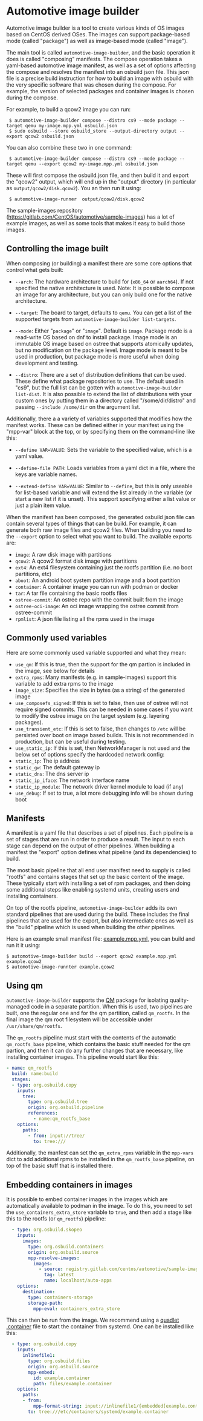 # Automotive image builder

Automotive image builder is a tool to create various kinds of OS images based on CentOS derived
OSes. The images can support package-based mode (called "package") as well as image-based mode
(called "image").

The main tool is called `automotive-image-builder`, and the basic operation it does is called
"composing" manifests. The compose operation takes a yaml-based automotive image manifest, as well
as a set of options affecting the compose and resolves the manifest into an osbuild json file. This
json file is a precise build instruction for how to build an image with osbuild with the very
specific software that was chosen during the compose. For example, the version of selected packages
and container images is chosen during the compose.

For example, to build a qcow2 image you can run:

```shell
 $ automotive-image-builder compose --distro cs9 --mode package --target qemu my-image.mpp.yml osbuild.json
 $ sudo osbuild --store osbuild_store --output-directory output --export qcow2 osbuild.json
```

You can also combine these two in one command:

```shell
 $ automotive-image-builder compose --distro cs9 --mode package --target qemu --export qcow2 my-image.mpp.yml osbuild.json
```

These will first compose the osbuild.json file, and then build it and export the "qcow2" output,
which will end up in the "output" directory (in particular as `output/qcow2/disk.qcow2`). You an then
run it using:

```shell
 $ automotive-image-runner  output/qcow2/disk.qcow2
```

The sample-images repository (https://gitlab.com/CentOS/automotive/sample-images) has a lot of
example images, as well as some tools that makes it easy to build those images.

## Controlling the image built

When composing (or building) a manifest there are some core options that control what gets built:

* `--arch`: The hardware architecture to build for (`x86_64` or `aarch64`). If not specified the native
   architecture is used. Note: It is possible to compose an image for any architecture, but you can
   only build one for the native architecture.

* `--target`: The board to target, defaults to `qemu`. You can get a list of the supported targets from
 `automotive-image-builder list-targets`.

* `--mode`: Either "`package`" or "`image`". Default is `image`. Package mode is a read-write OS based on
  dnf to install package. Image mode is an immutable OS image based on ostree that supports
  atomically updates, but no modification on the package level. Image mode is meant to be used in
  production, but package mode is more useful when doing development and testing.

* `--distro`: There are a set of distribution definitions that can be used. These define what package
  repositories to use. The default used in "cs9", but the full list can be gotten with
  `automotive-image-builder list-dist`.  It is also possible to extend the list of distributions
  with your custom ones by putting them in a directory called "/some/dir/distro" and passing
  `--include /some/dir` on the argument list.

Additionally, there a a variety of variables supported that modifies how the manifest works. These
can be defined either in your manifest using the "mpp-var" block at the top, or by specifying them
on the command-line like this:

* `--define VAR=VALUE`: Sets the variable to the specified value, which is a yaml value.

* `--define-file PATH`: Loads variables from a yaml dict in a file, where the keys are variable names.

* `--extend-define VAR=VALUE`: Similar to `--define`, but this is only useable for list-based variable
  and will extend the list already in the variable (or start a new list if it is unset). This
  support specifying either a list value or just a plain item value.

When the manifest has been composed, the generated osbuild json file can contain several types of
things that can be build. For example, it can generate both raw image files and qcow2 files. When
building you need to the `--export` option to select what you want to build. The available exports
are:

* `image`: A raw disk image with partitions
* `qcow2`: A qcow2 format disk image with partitions
* `ext4`: An ext4 filesystem containing just the rootfs partition (i.e. no boot partitions, etc)
* `aboot`: An android boot system partition image and a boot partition
* `container`: A container image you can run with podman or docker
* `tar`: A tar file containing the basic rootfs files
* `ostree-commit`: An ostree repo with the commit built from the image
* `ostree-oci-image`: An oci image wrapping the ostree commit from ostree-commit
* `rpmlist`: A json file listing all the rpms used in the image

## Commonly used variables

Here are some commonly used variable supported and what they mean:

* `use_qm`: If this is true, then the support for the qm partion is included in the image, see below for details
* `extra_rpms`: Many manifests (e.g. in sample-images) support this variable to add extra rpms to the image
* `image_size`: Specifies the size in bytes (as a string) of the generated image
* `use_composefs_signed`: If this is set to false, then use of ostree will not require signed commits. This can be needed in some cases if you want to modify the ostree image on the target system (e.g. layering packages).
* `use_transient_etc`: If this is set to false, then changes to `/etc` will be persisted over boot on image based builds. This is not recommended in production, but can be useful during testing.
* `use_static_ip`: If this is set, then NetworkManager is not used and the below set of options specify the hardcoded network config:
* `static_ip`: The ip address
* `static_gw`: The default gateway ip
* `static_dns`: The dns server ip
* `static_ip_iface`: The network interface name
* `static_ip_module`: The network driver kernel module to load (if any)
* `use_debug`: If set to true, a lot more debugging info will be shown during boot

## Manifests

A manifest is a yaml file that describes a set of pipelines. Each pipeline is a set of stages that
are run in order to produce a result. The input to each stage can depend on the output of other
pipelines. When building a manifest the "export" option defines what pipeline (and its dependencies)
to build.

The most basic pipeline that all end user manifest need to supply is called "rootfs" and contains
stages that set up the basic content of the image. These typically start with installing a set of
rpm packages, and then doing some additional steps like enabling systemd units, creating users and
installing containers.

On top of the rootfs pipeline, `automotive-image-builder` adds its own standard pipelines that are
used during the build. These includes the final pipelines that are used for the export, but also
intermediate ones as well as the "build" pipeline which is used when building the other pipelines.

Here is an example small manifest file: [example.mpp.yml](example.mpp.yml), you can build and run it it using:

```shell
$ automotive-image-builder build --export qcow2 example.mpp.yml example.qcow2
$ automotive-image-runnter example.qcow2
```


## Using qm

`automotive-image-builder` supports the [QM](https://github.com/containers/qm/tree/main) package for
isolating quality-managed code in a separate partition. When this is used, two pipelines are built,
one the regular one and for the qm partition, called `qm_rootfs`. In the final image the qm root
filesystem will be accessible under `/usr/share/qm/rootfs`.

The `qm_rootfs` pipeline must start with the contents of the automatic `qm_rootfs_base` pipeline, which
contains the basic stuff needed for the qm partion, and then it can do any further changes that are
necessary, like installing container images. This pipeline would start like this:

```yaml
- name: qm_rootfs
  build: name:build
  stages:
  - type: org.osbuild.copy
    inputs:
      tree:
        type: org.osbuild.tree
        origin: org.osbuild.pipeline
        references:
          - name:qm_rootfs_base
    options:
      paths:
        - from: input://tree/
          to: tree:///
```

Additionally, the manfest can set the `qm_extra_rpms` variable in the `mpp-vars` dict to add
additional rpms to be installed in the `qm_rootfs_base` pipeline, on top of the basic stuff
that is installed there.

## Embedding containers in images

It is possible to embed container images in the images which are automatically available to podman
in the image. To do this, you need to set the `use_containers_extra_store` variable to `true`, and
then add a stage like this to the rootfs (or `qm_rootfs`) pipeline:

```yaml
  - type: org.osbuild.skopeo
    inputs:
      images:
        type: org.osbuild.containers
        origin: org.osbuild.source
        mpp-resolve-images:
          images:
            - source: registry.gitlab.com/centos/automotive/sample-images/demo/auto-apps
              tag: latest
              name: localhost/auto-apps
    options:
      destination:
        type: containers-storage
        storage-path:
          mpp-eval: containers_extra_store
```

This can then be run from the image. We recommend using a [quadlet
.container](https://docs.podman.io/en/latest/markdown/podman-systemd.unit.5.html) file to start the
container from systemd. One can be installed like this:

```yaml
  - type: org.osbuild.copy
    inputs:
      inlinefile1:
        type: org.osbuild.files
        origin: org.osbuild.source
        mpp-embed:
          id: example.container
          path: files/example.container
    options:
      paths:
      - from:
          mpp-format-string: input://inlinefile1/{embedded[example.container']}
        to: tree:///etc/containers/systemd/example.container
```
